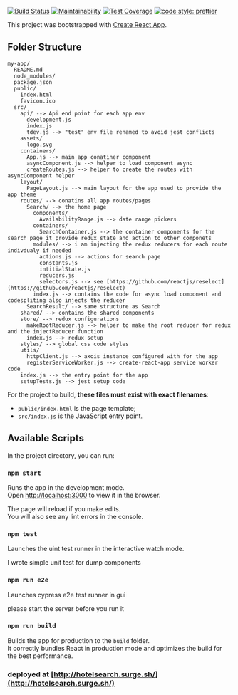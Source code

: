 [![Build Status](https://travis-ci.org/salamaashoush/hotelsearch.svg?branch=master)](https://travis-ci.org/salamaashoush/hotelsearch)
[![Maintainability](https://api.codeclimate.com/v1/badges/e6971bcbb690e13ae233/maintainability)](https://codeclimate.com/github/salamaashoush/hotelsearch/maintainability)
[![Test Coverage](https://api.codeclimate.com/v1/badges/e6971bcbb690e13ae233/test_coverage)](https://codeclimate.com/github/salamaashoush/hotelsearch/test_coverage)
[![code style: prettier](https://img.shields.io/badge/code_style-prettier-ff69b4.svg?style=flat-square)](https://github.com/prettier/prettier)

This project was bootstrapped with [Create React App](https://github.com/facebookincubator/create-react-app).

## Folder Structure

```
my-app/
  README.md
  node_modules/
  package.json
  public/
    index.html
    favicon.ico
  src/
    api/ --> Api end point for each app env
      development.js
      index.js
      tdev.js --> "test" env file renamed to avoid jest conflicts
    assets/
      logo.svg
    containers/
      App.js --> main app conatiner component
      asyncComponent.js --> helper to load component async
      createRoutes.js --> helper to create the routes with asyncComponent helper
    layout/
      PageLayout.js --> main layout for the app used to provide the app theme
    routes/ --> conatins all app routes/pages
      Search/ --> the home page
        components/
          AvailabilityRange.js --> date range pickers
        containers/
          SearchContainer.js --> the container components for the search page it provide redux state and action to other componets
        modules/ --> i am injecting the redux reducers for each route indivdualy if needed
          actions.js --> actions for search page
          constants.js
          intitialState.js
          reducers.js
          selectors.js --> see [https://github.com/reactjs/reselect](https://github.com/reactjs/reselect)
        index.js --> contains the code for async load component and codespliting also injects the reducer
      SearchResult/ --> same structure as Search
    shared/ --> contains the shared components
    store/ --> redux configurations
      makeRootReducer.js --> helper to make the root reducer for redux and the injectReducer function
      index.js --> redux setup
    styles/ --> global css code styles
    utils/
      httpClient.js --> axois instance configured with for the app
      registerServiceWorker.js --> create-react-app service worker code
    index.js --> the entry point for the app
    setupTests.js --> jest setup code
```

For the project to build, **these files must exist with exact filenames**:

* `public/index.html` is the page template;
* `src/index.js` is the JavaScript entry point.


## Available Scripts

In the project directory, you can run:

### `npm start`

Runs the app in the development mode.<br>
Open [http://localhost:3000](http://localhost:3000) to view it in the browser.

The page will reload if you make edits.<br>
You will also see any lint errors in the console.

### `npm test`

Launches the uint test runner in the interactive watch mode.<br>

I wrote simple unit test for dump components

### `npm run e2e`

Launches cypress e2e test runner in gui

please start the server before you run it

### `npm run build`

Builds the app for production to the `build` folder.<br>
It correctly bundles React in production mode and optimizes the build for the best performance.

### deployed at [http://hotelsearch.surge.sh/](http://hotelsearch.surge.sh/)
